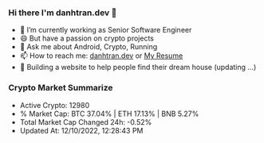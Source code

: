 ### Hi there I'm danhtran.dev 👋

- 🔭 I’m currently working as Senior Software Engineer
- 😄 But have a passion on crypto projects
- 💬 Ask me about Android, Crypto, Running 
- 📫 How to reach me: <a href="https://danhtran.dev" target="_blank">danhtran.dev</a> or <a href="Dan-Resume.pdf" target="_blank">My Resume</a>
- 🌱 Building a website to help people find their dream house (updating ...)

### Crypto Market Summarize
- Active Crypto: 12980
- % Market Cap: BTC 37.04% | ETH 17.13% | BNB 5.27%
- Total Market Cap Changed 24h: -0.52%
- Updated At: 12/10/2022, 12:28:43 PM
